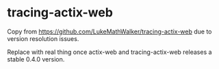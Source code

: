 # tracing-actix-web

Copy from https://github.com/LukeMathWalker/tracing-actix-web due to version resolution issues.

Replace with real thing once actix-web and tracing-actix-web releases a stable 0.4.0 version.
